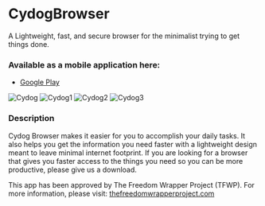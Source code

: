 # CydogBrowser
A Lightweight, fast, and secure browser for the minimalist trying to get things done.

### Available as a mobile application here:

- [Google Play](https://play.google.com/store/apps/details?id=com.matthewbenchimol.cydogbrowser)

![Cydog](https://play-lh.googleusercontent.com/T5ix6qNu2OJajiHc6Yw9MFnAOVdXUSUcvd55PUzgOpVegBLiK5fdms80XEI4CtFYlrg=w786-h440-rw) ![Cydog1](https://play-lh.googleusercontent.com/X1hPJ-sRt0tfKfjGDSq6oyfJUnANR0kTeAoVws6ODWU1wUj0ftO_yx1dZrNCUof1Trk=w786-h440-rw) ![Cydog2](
https://play-lh.googleusercontent.com/p7Ga7MuKgK0xK2qhI5xe1l68WG08NYUem5LUsknTXHKxQG8Vs5z2KcYjbSV6xVF_lJ3c=w786-h440-rw) ![Cydog3](https://play-lh.googleusercontent.com/-DBo0BoJ_c38zWw2i9x5hLityX9y20PjzgwPLAMswHNvM6rPgJpdO_xy90lDX82A0g=w786-h440-rw)
### Description

Cydog Browser makes it easier for you to accomplish your daily tasks. It also helps you get the information you need faster with a lightweight design meant to leave minimal internet footprint. If you are looking for a browser that gives you faster access to the things you need so you can be more productive, please give us a download.

This app has been approved by The Freedom Wrapper Project (TFWP). For more information, please visit: [thefreedomwrapperproject.com](https://thefreedomwrapperproject.com)



